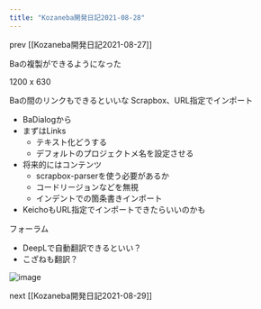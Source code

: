 ```yaml
---
title: "Kozaneba開発日記2021-08-28"
---
```


prev [[Kozaneba開発日記2021-08-27]]

Baの複製ができるようになった


1200 x 630

Baの間のリンクもできるといいな
Scrapbox、URL指定でインポート
- BaDialogから
- まずはLinks
    - テキスト化どうする
    - デフォルトのプロジェクトメ名を設定させる
- 将来的にはコンテンツ
    - scrapbox-parserを使う必要があるか
    - コードリージョンなどを無視
    - インデントでの箇条書きインポート
- KeichoもURL指定でインポートできたらいいのかも

フォーラム
- DeepLで自動翻訳できるといい？
- こざねも翻訳？

![image](https://gyazo.com/9c7c5b3f49b167008fc1796d536c122c/thumb/1000)

next [[Kozaneba開発日記2021-08-29]]
